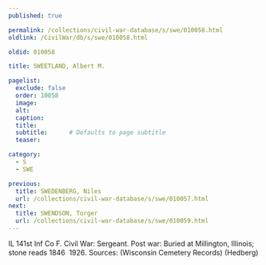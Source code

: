 ```yaml
---
published: true

permalink: /collections/civil-war-database/s/swe/010058.html
oldlink: /CivilWar/db/s/swe/010058.html

oldid: 010058

title: SWEETLAND, Albert M.

pagelist:
  exclude: false
  order: 10058
  image: 
  alt:
  caption:
  title:
  subtitle:      # Defaults to page subtitle
  teaser:

category: 
  - S 
  - SWE

previous:
  title: SWEDENBERG, Niles
  url: /collections/civil-war-database/s/swe/010057.html  
next:
  title: SWENDSON, Torger
  url: /collections/civil-war-database/s/swe/010059.html   
---
```

IL 141st Inf Co F. Civil War: Sergeant. Post war: Buried at Millington, Illinois; stone reads &#147;1846 &#150; 1926&#148;. Sources: (Wisconsin Cemetery Records) (Hedberg)